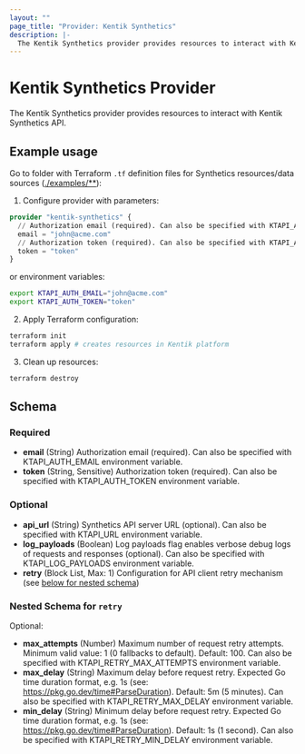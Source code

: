 ```yaml
---
layout: ""
page_title: "Provider: Kentik Synthetics"
description: |-
  The Kentik Synthetics provider provides resources to interact with Kentik Synthetics API.
---
```


# Kentik Synthetics Provider

The Kentik Synthetics provider provides resources to interact with Kentik Synthetics API.

## Example usage

Go to folder with Terraform `.tf` definition files for Synthetics resources/data sources ([./examples/**](./examples)):

1. Configure provider with parameters:

```terraform
provider "kentik-synthetics" {
  // Authorization email (required). Can also be specified with KTAPI_AUTH_EMAIL environment variable.
  email = "john@acme.com"
  // Authorization token (required). Can also be specified with KTAPI_AUTH_TOKEN environment variable.
  token = "token"
}
```

or environment variables:

```bash
export KTAPI_AUTH_EMAIL="john@acme.com"
export KTAPI_AUTH_TOKEN="token"
```

2. Apply Terraform configuration:

```bash
terraform init
terraform apply # creates resources in Kentik platform
```

3. Clean up resources:

```bash
terraform destroy
```

<!-- schema generated by tfplugindocs -->
## Schema

### Required

- **email** (String) Authorization email (required). Can also be specified with KTAPI_AUTH_EMAIL environment variable.
- **token** (String, Sensitive) Authorization token (required). Can also be specified with KTAPI_AUTH_TOKEN environment variable.

### Optional

- **api_url** (String) Synthetics API server URL (optional). Can also be specified with KTAPI_URL environment variable.
- **log_payloads** (Boolean) Log payloads flag enables verbose debug logs of requests and responses (optional). Can also be specified with KTAPI_LOG_PAYLOADS environment variable.
- **retry** (Block List, Max: 1) Configuration for API client retry mechanism (see [below for nested schema](#nestedblock--retry))

<a id="nestedblock--retry"></a>
### Nested Schema for `retry`

Optional:

- **max_attempts** (Number) Maximum number of request retry attempts. Minimum valid value: 1 (0 fallbacks to default). Default: 100. Can also be specified with KTAPI_RETRY_MAX_ATTEMPTS environment variable.
- **max_delay** (String) Maximum delay before request retry. Expected Go time duration format, e.g. 1s (see: <https://pkg.go.dev/time#ParseDuration>). Default: 5m (5 minutes). Can also be specified with KTAPI_RETRY_MAX_DELAY environment variable.
- **min_delay** (String) Minimum delay before request retry. Expected Go time duration format, e.g. 1s (see: <https://pkg.go.dev/time#ParseDuration>). Default: 1s (1 second). Can also be specified with KTAPI_RETRY_MIN_DELAY environment variable.

